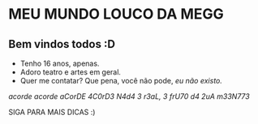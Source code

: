 # MEU MUNDO LOUCO DA MEGG
## Bem vindos todos :D

- Tenho 16 anos, apenas.
- Adoro teatro e artes em geral. 
- Quer me contatar? Que pena, você não pode, *eu não existo.*

*acorde
acorde
aCorDE
4C0rD3
N4d4 3 r3aL, 3 frU70 d4 2uA m33N773*

SIGA PARA MAIS DICAS :)
